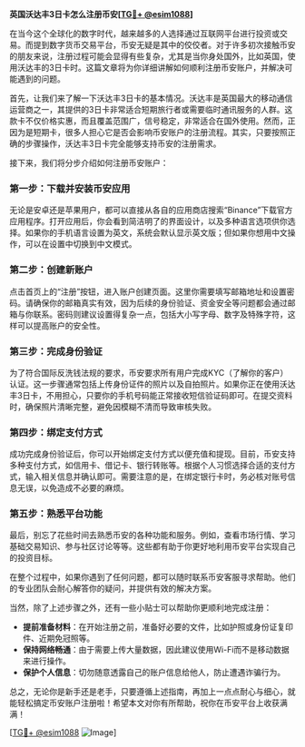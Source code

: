 **英国沃达丰3日卡怎么注册币安[[TG💪+ @esim1088](https://t.me/s/esim1088)]**

在当今这个全球化的数字时代，越来越多的人选择通过互联网平台进行投资或交易。而提到数字货币交易平台，币安无疑是其中的佼佼者。对于许多初次接触币安的朋友来说，注册过程可能会显得有些复杂，尤其是当你身处国外，比如英国，使用沃达丰的3日卡时。这篇文章将为你详细讲解如何顺利注册币安账户，并解决可能遇到的问题。

首先，让我们来了解一下沃达丰3日卡的基本情况。沃达丰是英国最大的移动通信运营商之一，其提供的3日卡非常适合短期旅行者或需要临时通讯服务的人群。这款卡不仅价格实惠，而且覆盖范围广，信号稳定，非常适合在国外使用。然而，正因为是短期卡，很多人担心它是否会影响币安账户的注册流程。其实，只要按照正确的步骤操作，沃达丰3日卡完全能够支持币安的注册需求。

接下来，我们将分步介绍如何注册币安账户：

### 第一步：下载并安装币安应用

无论是安卓还是苹果用户，都可以直接从各自的应用商店搜索“Binance”下载官方应用程序。打开应用后，你会看到简洁明了的界面设计，以及多种语言选项供你选择。如果你的手机语言设置为英文，系统会默认显示英文版；但如果你想用中文操作，可以在设置中切换到中文模式。

### 第二步：创建新账户

点击首页上的“注册”按钮，进入账户创建页面。这里你需要填写邮箱地址和设置密码。请确保你的邮箱真实有效，因为后续的身份验证、资金安全等问题都会通过邮箱与你联系。密码则建议设置得复杂一点，包括大小写字母、数字及特殊字符，这样可以提高账户的安全性。

### 第三步：完成身份验证

为了符合国际反洗钱法规的要求，币安要求所有用户完成KYC（了解你的客户）认证。这一步骤通常包括上传身份证件的照片以及自拍照片。如果你正在使用沃达丰3日卡，不用担心，只要你的手机号码能正常接收短信验证码即可。在提交资料时，确保照片清晰完整，避免因模糊不清而导致审核失败。

### 第四步：绑定支付方式

成功完成身份验证后，你可以开始绑定支付方式以便充值和提现。目前，币安支持多种支付方式，如信用卡、借记卡、银行转账等。根据个人习惯选择合适的支付方式，输入相关信息并确认即可。需要注意的是，在绑定银行卡时，务必核对账号信息无误，以免造成不必要的麻烦。

### 第五步：熟悉平台功能

最后，别忘了花些时间去熟悉币安的各种功能和服务。例如，查看市场行情、学习基础交易知识、参与社区讨论等等。这些都有助于你更好地利用币安平台实现自己的投资目标。

在整个过程中，如果你遇到了任何问题，都可以随时联系币安客服寻求帮助。他们的专业团队会耐心解答你的疑问，并提供有效的解决方案。

当然，除了上述步骤之外，还有一些小贴士可以帮助你更顺利地完成注册：

- **提前准备材料**：在开始注册之前，准备好必要的文件，比如护照或身份证复印件、近期免冠照等。
- **保持网络畅通**：由于需要上传大量数据，因此建议使用Wi-Fi而不是移动数据来进行操作。
- **保护个人信息**：切勿随意透露自己的账户信息给他人，防止遭遇诈骗行为。

总之，无论你是新手还是老手，只要遵循上述指南，再加上一点点耐心与细心，就能轻松搞定币安账户注册啦！希望本文对你有所帮助，祝你在币安平台上收获满满！

[[TG💪+ @esim1088](https://t.me/s/esim1088) ![Image](https://i.postimg.cc/4NQfJmqS/Snipaste-2025-05-13-00-14-12.png)]